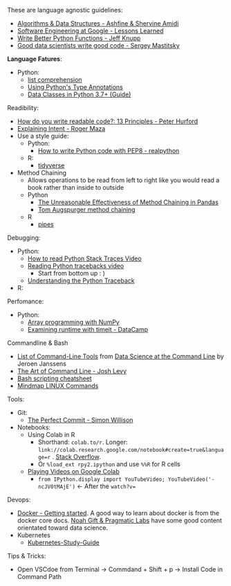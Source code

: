 These are language agnostic guidelines: 
  * [Algorithms & Data Structures - Ashfine & Shervine Amidi](https://superstudy.guide/algorithms-data-structures/foundations/algorithmic-concepts)
  * [Software Engineering at Google - Lessons Learned](https://abseil.io/resources/swe-book/html/toc.html) 
  * [Write Better Python Functions - Jeff Knupp](https://medium.com/hackernoon/write-better-python-functions-c3a9a36382a6) 
  * [Good data scientists write good code - Sergey Mastitsky](https://towardsdatascience.com/good-data-scientists-write-good-code-28352a826d1f)
    
    
  
**Language Fatures**:
  * Python: 
    * [list comprehension](https://www.youtube.com/watch?v=belS2Ek4-ow)
    * [Using Python's Type Annotations](https://dev.to/dstarner/using-pythons-type-annotations-4cfe)
    * [Data Classes in Python 3.7+ (Guide)](https://realpython.com/python-data-classes/)
          
Readibility:
  * [How do you write readable code?: 13 Principles - Peter Hurford](https://gist.github.com/peterhurford/3ad9f48071bd2665a8af)
  * [Explaining Intent - Roger Maza](https://www.linkedin.com/posts/rogermaza_softwareengineering-coding-softwaredesign-activity-6909903006117298176--2PO/?utm_source=linkedin_share&utm_medium=member_desktop_web)
  * Use a style guide:
    * Python:
      * [How to write Python code with PEP8 - realpython](https://realpython.com/python-pep8/)
    * R:
      * [tidyverse](https://style.tidyverse.org/)
  * Method Chaining
    * Allows operations to be read from left to right like you would read a book rather than inside to outside
    * Python
      * [The Unreasonable Effectiveness of Method Chaining in Pandas](https://towardsdatascience.com/the-unreasonable-effectiveness-of-method-chaining-in-pandas-15c2109e3c69)
      * [Tom Augspurger method chaining](https://tomaugspurger.github.io/method-chaining)
    * R
      * [pipes](https://r4ds.had.co.nz/pipes.html)

Debugging:
  * Python:
    * [How to read Python Stack Traces Video](https://www.youtube.com/watch?v=3p3p6kp39to)
    * [Reading Python tracebacks video](https://www.youtube.com/watch?v=g9O9j34Vxww)
      * Start from bottom up : )     
    * [Understanding the Python Traceback](https://realpython.com/python-traceback/)
  * R:

Perfomance:
  * Python:
    * [Array programming with NumPy](https://www.nature.com/articles/s41586-020-2649-2)
    * [Examining runtime with timeit - DataCamp](https://campus.datacamp.com/courses/writing-efficient-python-code/timing-and-profiling-code?ex=1)

Commandline & Bash
  * [List of Command-Line Tools](https://datascienceatthecommandline.com/2e/list-of-command-line-tools.html) from [Data Science at the Command Line](https://datascienceatthecommandline.com/2e/chapter-1-introduction.html) by Jeroen Janssens
  * [The Art of Command Line - Josh Levy](https://github.com/jlevy/the-art-of-command-line#basics)
  * [Bash scripting cheatsheet](https://devhints.io/bash)
  * [Mindmap LINUX Commands](https://xmind.app/m/WwtB/)

Tools:
  * Git:
    * [The Perfect Commit - Simon Willison](https://simonwillison.net/2022/Oct/29/the-perfect-commit/)
  * Notebooks:
    * Using Colab in R
      * Shorthand: `colab.to/r`. Longer: `link://colab.research.google.com/notebook#create=true&language=r` . [Stack Overflow](https://stackoverflow.com/questions/54595285/how-to-use-r-with-google-colaboratory). 
      * Or `%load_ext rpy2.ipython` and use `%%R` for R cells
    * [Playing Videos on Google Colab](https://stackoverflow.com/questions/52050860/playing-videos-on-google-colab) 
      * `from IPython.display import YouTubeVideo; YouTubeVideo('-ncJV0tMAjE')` <- After the `watch?v=` 

Devops:
  * [Docker - Getting started](https://docs.docker.com/get-started/). A good way to learn about docker is from the docker core docs. [Noah Gift & Pragmatic Labs](https://www.youtube.com/watch?v=uipJQq4fYPI) have some good content orientated toward data science. 
  * Kubernetes
    * [Kubernetes-Study-Guide](https://github.com/Sher-Chowdhury/Kubernetes-Study-Guide)
  
      
Tips & Tricks:
  * Open VSCdoe from Terminal -> Commdand + Shift + p -> Install Code in Command Path 
